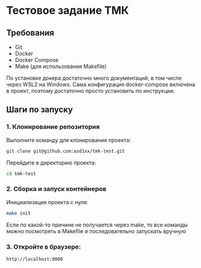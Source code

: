 # Тестовое задание ТМК

## Требования

- Git
- Docker
- Docker Compose
- Make (для использования Makefile)

По установке докера достаточно много документаций, в том числе через WSL2 на Windows.
Сама конфигурация docker-compose включена в проект, поэтому достаточно просто установить по инструкции.

## Шаги по запуску

### 1. Клонирование репозитория

Выполните команду для клонирования проекта:
   ```sh
   git clone git@github.com:asd1xx/tmk-test.git
   ```

Перейдите в директорию проекта:
   ```sh
   cd tmk-test
   ```

### 2. Сборка и запуск контейнеров

Инициализация проекта с нуля:
  ```sh
  make init
  ```

Если по какой-то причине не получается через make, то все команды можно посмотреть в Makefile и последовательно запускать вручную

### 3. Откройте в браузере:

  ```sh
  http://localhost:8000
  ```
